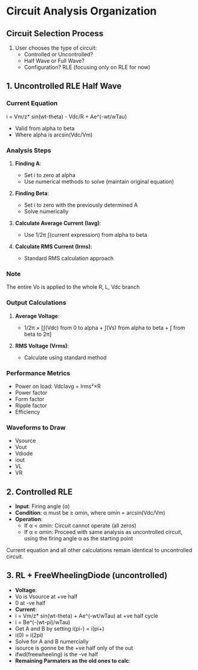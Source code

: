 # Circuit Analysis Organization

## Circuit Selection Process
1. User chooses the type of circuit:
   - Controlled or Uncontrolled?
   - Half Wave or Full Wave?
   - Configuration? RLE (focusing only on RLE for now)

## 1. Uncontrolled RLE Half Wave

### Current Equation
i = Vm/z* sin(wt-theta) - Vdc/R + Ae^(-wt/wTau)
- Valid from alpha to beta
- Where alpha is arcsin(Vdc/Vm)

### Analysis Steps
1. **Finding A**:
   - Set i to zero at alpha
   - Use numerical methods to solve (maintain original equation)

2. **Finding Beta**:
   - Set i to zero with the previously determined A
   - Solve numerically

3. **Calculate Average Current (Iavg)**:
   - Use 1/2π ∫(current expression) from alpha to beta

4. **Calculate RMS Current (Irms)**:
   - Standard RMS calculation approach

### Note
The entire Vo is applied to the whole R, L, Vdc branch

### Output Calculations
1. **Average Voltage**:
   - 1/2π × [∫(Vdc) from 0 to alpha + ∫(Vs) from alpha to beta + ∫ from beta to 2π]

2. **RMS Voltage (Vrms)**:
   - Calculate using standard method

### Performance Metrics
- Power on load: VdcIavg + Irms²×R
- Power factor
- Form factor
- Ripple factor
- Efficiency

### Waveforms to Draw
- Vsource
- Vout
- Vdiode
- iout
- VL
- VR

## 2. Controlled RLE
- **Input**: Firing angle (α)
- **Condition**: α must be ≥ αmin, where αmin = arcsin(Vdc/Vm)
- **Operation**: 
  - If α < αmin: Circuit cannot operate (all zeros)
  - If α ≥ αmin: Proceed with same analysis as uncontrolled circuit, using the firing angle α as the starting point

Current equation and all other calculations remain identical to uncontrolled circuit.

## 3. RL + FreeWheelingDiode (uncontrolled)
- **Voltage**:
- Vo is Vsource at +ve half
- 0 at -ve half
- **Current**:
- i = Vm/z* sin(wt-theta) + Ae^(-wt/wTau) at +ve half cycle
- i = Be^(-(wt-pi)/wTau)
- Get A and B by setting i(pi-) = i(pi+)
- i(0) = i(2pi)
- Solve for A and B numercially
- isource is gonne be the +ve half only of the out
- ifwd(freewheeling) is the -ve half
- **Remaining Parmaters as the old ones to calc**:
